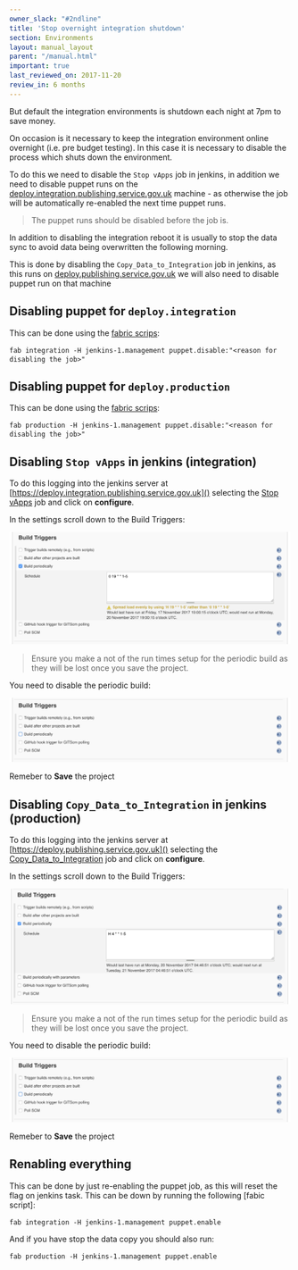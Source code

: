 ```yaml
---
owner_slack: "#2ndline"
title: 'Stop overnight integration shutdown'
section: Environments
layout: manual_layout
parent: "/manual.html"
important: true
last_reviewed_on: 2017-11-20
review_in: 6 months
---
```


But default the integration environments is shutdown each night at 7pm to save money.

On occasion is it necessary to keep the integration environment online overnight (i.e. pre budget testing).
In this case it is necessary to disable the process which shuts down the environment.

To do this we need to disable the `Stop vApps` job in jenkins, in addition we need to disable puppet runs
on the [deploy.integration.publishing.service.gov.uk]() machine - as otherwise the job will be automatically
re-enabled the next time puppet runs.

> The puppet runs should be disabled before the job is.

In addition to disabling the integration reboot it is usually to stop the data sync to avoid data being
overwritten the following morning.

This is done by disabling the `Copy_Data_to_Integration` job in jenkins, as this runs on [deploy.publishing.service.gov.uk]() we
will also need to disable puppet run on that machine

## Disabling puppet for `deploy.integration`

This can be done using the [fabric scrips]():

```
fab integration -H jenkins-1.management puppet.disable:"<reason for disabling the job>"
```

## Disabling puppet for `deploy.production`

This can be done using the [fabric scrips]():

```
fab production -H jenkins-1.management puppet.disable:"<reason for disabling the job>"
```

## Disabling `Stop vApps` in jenkins (integration)

To do this logging into the jenkins server at [https://deploy.integration.publishing.service.gov.uk]() selecting the
[Stop vApps](https://deploy.integration.publishing.service.gov.uk/job/stop_vapps/) job and click on **configure**.

In the settings scroll down to the Build Triggers:

![With periodic build enabled](images/with-periodic-build-stop-vapp.png)

> Ensure you make a not of the run times setup for the periodic build as they will be lost once you save the project.

You need to disable the periodic build:

![With periodic build disabled](images/without-periodic-build.png)

Remeber to **Save** the project

## Disabling `Copy_Data_to_Integration` in jenkins (production)

To do this logging into the jenkins server at [https://deploy.publishing.service.gov.uk]() selecting the
[Copy_Data_to_Integration](https://deploy.publishing.service.gov.uk/job/Copy_Data_to_Integration/) job and click on **configure**.

In the settings scroll down to the Build Triggers:

![With periodic build enabled](images/with-periodic-build-copy-to-integration.png)

> Ensure you make a not of the run times setup for the periodic build as they will be lost once you save the project.

You need to disable the periodic build:

![With periodic build disabled](images/without-periodic-build.png)

Remeber to **Save** the project

## Renabling everything

This can be done by just re-enabling the puppet job, as this will reset the flag on jenkins task. This can be
down by running the following [fabic script]:

```
fab integration -H jenkins-1.management puppet.enable
```

And if you have stop the data copy you should also run:

```
fab production -H jenkins-1.management puppet.enable
```

[fabric scrips]: /manual/tools.html#fabric-scripts
